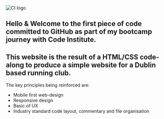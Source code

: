 ![CI logo](https://codeinstitute.s3.amazonaws.com/fullstack/ci_logo_small.png)

## Hello & Welcome to the first piece of code committed to GitHub as part of my bootcamp journey with Code Institute.

## This website is the result of a HTML/CSS code-along to produce a simple website for a Dublin based running club.

The key principles being reinforced are:
* Mobile first web-design
* Responsive design
* Basic of UX
* Industry standard code layout, commentary and file organisation
